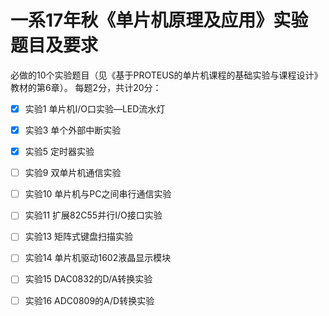 # 一系17年秋《单片机原理及应用》实验题目及要求

必做的10个实验题目（见《基于PROTEUS的单片机课程的基础实验与课程设计》教材的第6章）。
每题2分，共计20分：

- [x] 实验1  单片机I/O口实验—LED流水灯

- [x] 实验3  单个外部中断实验

- [x] 实验5  定时器实验

- [ ] 实验9  双单片机通信实验

- [ ] 实验10 单片机与PC之间串行通信实验

- [ ] 实验11 扩展82C55并行I/O接口实验

- [ ] 实验13 矩阵式键盘扫描实验

- [ ] 实验14 单片机驱动1602液晶显示模块

- [ ] 实验15 DAC0832的D/A转换实验

- [ ] 实验16 ADC0809的A/D转换实验
